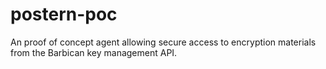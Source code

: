 postern-poc
===========

An proof of concept agent allowing secure access to encryption materials from the Barbican key management API.
